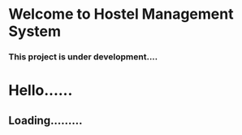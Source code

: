 # Welcome to Hostel Management System

### This project is under development....
# Hello......
## Loading.........